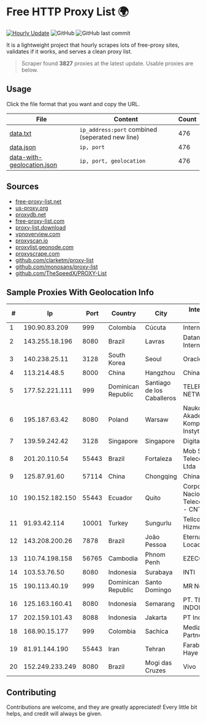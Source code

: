 
# Free HTTP Proxy List 🌍

[![Hourly Update](https://github.com/mertguvencli/http-proxy-list/actions/workflows/main.yml/badge.svg?branch=main)](https://github.com/mertguvencli/http-proxy-list/actions/workflows/main.yml)
![GitHub](https://img.shields.io/github/license/mertguvencli/http-proxy-list)
![GitHub last commit](https://img.shields.io/github/last-commit/mertguvencli/http-proxy-list)

It is a lightweight project that hourly scrapes lots of free-proxy sites, validates if it works, and serves a clean proxy list.


> Scraper found **3827** proxies at the latest update. Usable proxies are below.

## Usage

Click the file format that you want and copy the URL.


|File|Content|Count|
|----|-------|-----|
|[data.txt](https://raw.githubusercontent.com/mertguvencli/http-proxy-list/main/proxy-list/data.txt)|`ip_address:port` combined (seperated new line)|476|
|[data.json](https://raw.githubusercontent.com/mertguvencli/http-proxy-list/main/proxy-list/data.json)|`ip, port`|476|
|[data-with-geolocation.json](https://raw.githubusercontent.com/mertguvencli/http-proxy-list/main/proxy-list/data-with-geolocation.json)|`ip, port, geolocation`|476|

## Sources

* [free-proxy-list.net](https://free-proxy-list.net)
* [us-proxy.org](https://www.us-proxy.org)
* [proxydb.net](http://proxydb.net)
* [free-proxy-list.com](https://free-proxy-list.com/?page=&port=&type%5B%5D=http&type%5B%5D=https&up_time=0&search=Search)
* [proxy-list.download](https://www.proxy-list.download/HTTP)
* [vpnoverview.com](https://vpnoverview.com/privacy/anonymous-browsing/free-proxy-servers)
* [proxyscan.io](https://www.proxyscan.io)
* [proxylist.geonode.com](https://proxylist.geonode.com/api/proxy-list?limit=300&page=1&sort_by=lastChecked&sort_type=desc&protocols=http,https)
* [proxyscrape.com](https://api.proxyscrape.com/v2/?request=displayproxies&protocol=http&timeout=10000&country=all&ssl=all&anonymity=all)
* [github.com/clarketm/proxy-list](https://raw.githubusercontent.com/clarketm/proxy-list/master/proxy-list-raw.txt)
* [github.com/monosans/proxy-list](https://raw.githubusercontent.com/monosans/proxy-list/main/proxies/http.txt)
* [github.com/TheSpeedX/PROXY-List](https://raw.githubusercontent.com/TheSpeedX/PROXY-List/master/http.txt)


## Sample Proxies With Geolocation Info

|#|Ip|Port|Country|City|Internet Service Provider|
|-|--|----|-------|----|-------------------------|
|1|190.90.83.209|999|Colombia|Cúcuta|Internexa S.a. E.S.P|
|2|143.255.18.196|8080|Brazil|Lavras|Datanet Provedor de Internet Ltda|
|3|140.238.25.11|3128|South Korea|Seoul|Oracle Corporation|
|4|113.214.48.5|8000|China|Hangzhou|Chinanet|
|5|177.52.221.111|999|Dominican Republic|Santiago de los Caballeros|TELERY NETWORKS, S.R.L|
|6|195.187.63.42|8080|Poland|Warsaw|Naukowa I Akademicka Siec Komputerowa Instytut Badawczy|
|7|139.59.242.42|3128|Singapore|Singapore|DigitalOcean, LLC|
|8|201.20.110.54|55443|Brazil|Fortaleza|Mob Servicos de Telecomunicacoes Ltda|
|9|125.87.91.60|57114|China|Chongqing|Chinanet|
|10|190.152.182.150|55443|Ecuador|Quito|Corporacion Nacional De Telecomunicaciones - CNT EP|
|11|91.93.42.114|10001|Turkey|Sungurlu|Tellcom Iletisim Hizmetleri A.S.|
|12|143.208.200.26|7878|Brazil|João Pessoa|Eternal VÔdeo Locadora Ltda|
|13|110.74.198.158|56765|Cambodia|Phnom Penh|EZECOM limited|
|14|103.53.76.50|8080|Indonesia|Surabaya|INTI|
|15|190.113.40.19|999|Dominican Republic|Santo Domingo|MR Networking, SRL|
|16|125.163.160.41|8080|Indonesia|Semarang|PT. TELKOM INDONESIA|
|17|202.159.101.43|8088|Indonesia|Jakarta|PT IndoInternet|
|18|168.90.15.177|999|Colombia|Sachica|Media Commerce Partners S.A|
|19|81.91.144.190|55443|Iran|Tehran|Farabord Dadeh Haye Iranian Co.|
|20|152.249.233.249|8080|Brazil|Mogi das Cruzes|Vivo|



## Contributing

Contributions are welcome, and they are greatly appreciated! Every
little bit helps, and credit will always be given.

